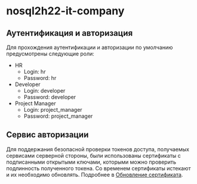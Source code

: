 # nosql2h22-it-company

## Аутентификация и авторизация

Для прохождения аутентификации и авторизации по умолчанию предусмотрены следующие роли:

* HR
    * Login: hr
    * Password: hr
* Developer
    * Login: developer
    * Password: developer
* Project Manager
    * Login: project_manager
    * Password: project_manager

## Сервис авторизации

Для поддержания безопасной проверки токенов доступа, получаемых сервисами серверной стороны, были использованы
сертификаты с подписанными открытыми ключами, которыми можно проверить подлинность полученного токена. Со временем
сертификаты истекают и их необходимо обновлять. Подробнее в [Обновление сертификата](backend/README.md).
